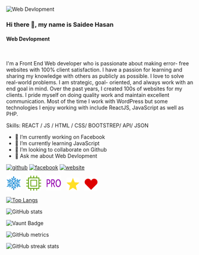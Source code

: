 
![Web Devlopment](https://scontent.fdac2-2.fna.fbcdn.net/v/t39.30808-6/410779511_324797523724636_6722309184673951976_n.png?_nc_cat=102&ccb=1-7&_nc_sid=783fdb&_nc_eui2=AeEu0IA7fae5EkfH_xqOW-6po6SATQVaNHCjpIBNBVo0cMbcaL8WlE65UsdbgITDSGC116l2L5M5FDng17DyPfML&_nc_ohc=i9J8fbK8-7EAX84Tq0G&_nc_ht=scontent.fdac2-2.fna&oh=00_AfBMGW6QqZix0zJqJtqgeMW2ygNYCn2wb_LqfjPPygGK3w&oe=6587E5CA)

### Hi there 👋, my name is Saidee Hasan
#### Web Devlopment

﻿

I'm a Front End Web developer who is passionate about making error- free websites with 100% client satisfaction. I have a passion for learning and sharing my knowledge with others as publicly as possible. I love to solve real-world problems. I am strategic, goal- oriented, and always work with an end goal in mind. Over the past years, I created 100s of websites for my clients. I pride myself on doing quality work and maintain excellent communication. Most of the time I work with WordPress but some technologies I enjoy working with include ReactJS, JavaScript as well as PHP.

Skills:  REACT / JS / HTML / CSS/ BOOTSTREP/ API/ JSON

- 🔭 I’m currently working on Facebook 
- 🌱 I’m currently learning JavaScript 
- 👯 I’m looking to collaborate on Github 
- 💬 Ask me about Web Devlopment 


[<img src='https://cdn.jsdelivr.net/npm/simple-icons@3.0.1/icons/github.svg' alt='github' height='40'>](https://github.com/https://saideehasan-coding.github.io/temperature-hot-master/)  [<img src='https://cdn.jsdelivr.net/npm/simple-icons@3.0.1/icons/facebook.svg' alt='facebook' height='40'>](https://www.facebook.com/SaideeHasan)  [<img src='https://cdn.jsdelivr.net/npm/simple-icons@3.0.1/icons/icloud.svg' alt='website' height='40'>](https://saideehasan-coding.github.io/website-master/)  

<a href='https://archiveprogram.github.com/'><img src='https://raw.githubusercontent.com/acervenky/animated-github-badges/master/assets/acbadge.gif' width='40' height='40'></a> <a href='https://docs.github.com/en/developers'><img src='https://raw.githubusercontent.com/acervenky/animated-github-badges/master/assets/devbadge.gif' width='40' height='40'></a> <a href='https://github.com/pricing'><img src='https://raw.githubusercontent.com/acervenky/animated-github-badges/master/assets/pro.gif' width='40' height='40'></a> <a href='https://stars.github.com/'><img src='https://raw.githubusercontent.com/acervenky/animated-github-badges/master/assets/starbadge.gif' width='35' height='35'></a> <a href='https://docs.github.com/en/github/supporting-the-open-source-community-with-github-sponsors'><img src='https://raw.githubusercontent.com/acervenky/animated-github-badges/master/assets/sponsorbadge.gif' width='35' height='35'></a> 

[![Top Langs](https://github-readme-stats.vercel.app/api/top-langs/?username=https://saideehasan-coding.github.io/temperature-hot-master/)](https://github.com/anuraghazra/github-readme-stats)

![GitHub stats](https://github-readme-stats.vercel.app/api?username=https://saideehasan-coding.github.io/temperature-hot-master/&show_icons=true)  

![Vaunt Badge](https://api.vaunt.dev/v1/github/entities/https://saideehasan-coding.github.io/temperature-hot-master//contributions?format=svg&private=false)  

![GitHub metrics](https://metrics.lecoq.io/https://saideehasan-coding.github.io/temperature-hot-master/)  

![GitHub streak stats](https://streak-stats.demolab.com/?user=https://saideehasan-coding.github.io/temperature-hot-master/)  

